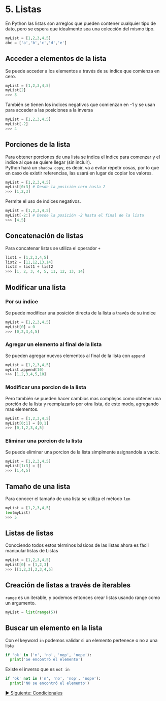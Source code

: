 # 5. Listas

En Python las listas son arreglos que pueden contener cualquier tipo de dato,
pero se espera que idealmente sea una colección del mismo tipo.

```python
myList = [1,2,3,4,5]
abc = ['a','b','c','d','e']
```

## Acceder a elementos de la lista

Se puede acceder a los elementos a través de su indice que comienza en cero.

```python
myList = [1,2,3,4,5]
myList[2]
>>> 3
```

También se tienen los indices negativos que comienzan en -1 y se usan para acceder a las posiciones a la inversa

```python
myList = [1,2,3,4,5]
myList[-2]
>>> 4
```

## Porciones de la lista

Para obtener porciones de una lista se indica el indice para comenzar y el indice al que se quiere llegar (sin incluir).  
Python hará un `shadow copy`, es decir, va a evitar repetir cosas, por lo que en caso de existir referencias, las usará en lugar de copiar los valores.

```python
myList = [1,2,3,4,5]
myList[0:3] # Desde la posición cero hasta 2
>>> [1,2,3]
```

Permite el uso de índices negativos.

```python
myList = [1,2,3,4,5]
myList[-2:] # Desde la posición -2 hasta el final de la lista
>>> [4,5]
```

## Concatenación de listas

Para concatenar listas se utiliza el operador `+`

```python
list1 = [1,2,3,4,5]
list2 = [11,12,13,14]
list3 = list1 + list2
>>> [1, 2, 3, 4, 5, 11, 12, 13, 14]
```

## Modificar una lista

### Por su indice
Se puede modificar una posición directa de la lista a través de su indice

```python
myList = [1,2,3,4,5]
myList[0] = 0
>>> [0,2,3,4,5]
```

### Agregar un elemento al final de la lista

Se pueden agregar nuevos elementos al final de la lista con `append`

```python
myList = [1,2,3,4,5]
myList.append(10)
>>> [1,2,3,4,5,10]
```

### Modificar una porcion de la lista

Pero también se pueden hacer cambios mas complejos como obtener una porción de la lista y reemplazarlo por otra lista, de este modo, agregando mas elementos.

```python
myList = [1,2,3,4,5]
myList[0:1] = [0,1]
>>> [0,1,2,3,4,5]
```

### Eliminar una porcion de la lista

Se puede eliminar una porcion de la lista simplmente asignandola a vacio.

```python
myList = [1,2,3,4,5]
myList[1:3] = []
>>> [1,4,5]
```

## Tamaño de una lista

Para conocer el tamaño de una lista se utiliza el método `len`

```python
myList = [1,2,3,4,5]
len(myList)
>>> 5
```

## Listas de listas

Conociendo todos estos términos básicos de las listas ahora es fácil manipular listas de Listas


```python
myList = [1,2,3,4,5]
myList[0] = [1,2,3]
>>> [[1,2,3],2,3,4,5]
```

## Creación de listas a través de iterables

`range` es un iterable, y podemos entonces crear listas usando range como un argumento.

```python
myList = list(range(5))
```

## Buscar un elemento en la lista

Con el keyword `in` podemos validar si un elemento pertenece o no a una lista

```python
if 'ok' in ('n', 'no', 'nop', 'nope'):
  print('Se encontró el elemento')
```

Existe el inverso que es `not in`

```python
if 'ok' not in ('n', 'no', 'nop', 'nope'):
  print('NO se encontró el elemento')
```

[:arrow_forward: Siguiente: Condicionales](conditionals.md)
